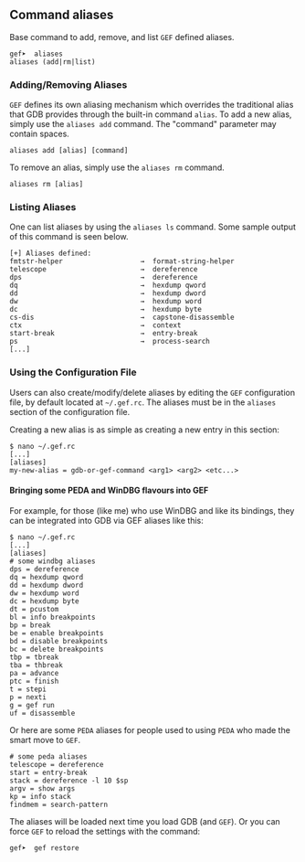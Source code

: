 ## Command aliases ##

Base command to add, remove, and list `GEF` defined aliases.

```
gef➤  aliases
aliases (add|rm|list)
```

### Adding/Removing Aliases

`GEF` defines its own aliasing mechanism which overrides the traditional
alias that GDB provides through the built-in command `alias`. To add a new alias,
simply use the `aliases add` command. The "command" parameter may contain spaces.

```
aliases add [alias] [command]
```

To remove an alias, simply use the `aliases rm` command.

```
aliases rm [alias]
```

### Listing Aliases

One can list aliases by using the `aliases ls` command. Some sample output of this
command is seen below.

```
[+] Aliases defined:
fmtstr-helper                   →  format-string-helper
telescope                       →  dereference
dps                             →  dereference
dq                              →  hexdump qword
dd                              →  hexdump dword
dw                              →  hexdump word
dc                              →  hexdump byte
cs-dis                          →  capstone-disassemble
ctx                             →  context
start-break                     →  entry-break
ps                              →  process-search
[...]
```

### Using the Configuration File

Users can also create/modify/delete aliases by editing the `GEF` configuration file,
by default located at `~/.gef.rc`. The aliases must be in the `aliases` section
of the configuration file.

Creating a new alias is as simple as creating a new entry in this section:

```
$ nano ~/.gef.rc
[...]
[aliases]
my-new-alias = gdb-or-gef-command <arg1> <arg2> <etc...>
```

#### Bringing some PEDA and WinDBG flavours into GEF

For example, for those (like me) who use WinDBG and like its bindings, they can
be integrated into GDB via GEF aliases like this:

```
$ nano ~/.gef.rc
[...]
[aliases]
# some windbg aliases
dps = dereference
dq = hexdump qword
dd = hexdump dword
dw = hexdump word
dc = hexdump byte
dt = pcustom
bl = info breakpoints
bp = break
be = enable breakpoints
bd = disable breakpoints
bc = delete breakpoints
tbp = tbreak
tba = thbreak
pa = advance
ptc = finish
t = stepi
p = nexti
g = gef run
uf = disassemble
```

Or here are some `PEDA` aliases for people used to using `PEDA` who made the
smart move to `GEF`.

```
# some peda aliases
telescope = dereference
start = entry-break
stack = dereference -l 10 $sp
argv = show args
kp = info stack
findmem = search-pattern
```

The aliases will be loaded next time you load GDB (and `GEF`). Or you can force
`GEF` to reload the settings with the command:

```
gef➤  gef restore
```
